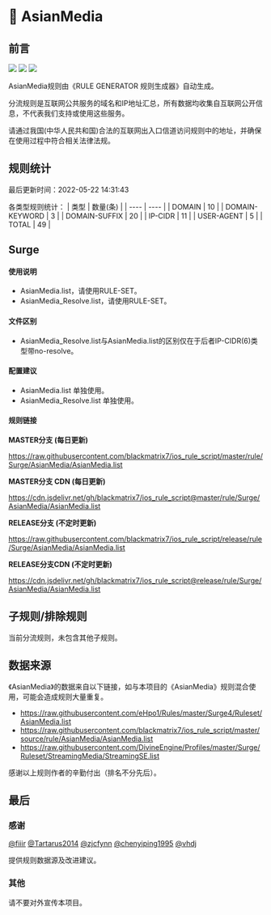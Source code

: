 # 🧸 AsianMedia

## 前言

![](https://shields.io/badge/-移除重复规则-ff69b4) ![](https://shields.io/badge/-DOMAIN与DOMAIN--SUFFIX合并-green) ![](https://shields.io/badge/-IP--CIDR(6)合并-blueviolet) 

AsianMedia规则由《RULE GENERATOR 规则生成器》自动生成。

分流规则是互联网公共服务的域名和IP地址汇总，所有数据均收集自互联网公开信息，不代表我们支持或使用这些服务。

请通过我国(中华人民共和国)合法的互联网出入口信道访问规则中的地址，并确保在使用过程中符合相关法律法规。

## 规则统计

最后更新时间：2022-05-22 14:31:43

各类型规则统计：
| 类型 | 数量(条)  | 
| ---- | ----  |
| DOMAIN | 10  | 
| DOMAIN-KEYWORD | 3  | 
| DOMAIN-SUFFIX | 20  | 
| IP-CIDR | 11  | 
| USER-AGENT | 5  | 
| TOTAL | 49  | 


## Surge 

#### 使用说明
- AsianMedia.list，请使用RULE-SET。
- AsianMedia_Resolve.list，请使用RULE-SET。

#### 文件区别
- AsianMedia_Resolve.list与AsianMedia.list的区别仅在于后者IP-CIDR(6)类型带no-resolve。

#### 配置建议
- AsianMedia.list 单独使用。
- AsianMedia_Resolve.list 单独使用。

#### 规则链接
**MASTER分支 (每日更新)**

https://raw.githubusercontent.com/blackmatrix7/ios_rule_script/master/rule/Surge/AsianMedia/AsianMedia.list

**MASTER分支 CDN (每日更新)**

https://cdn.jsdelivr.net/gh/blackmatrix7/ios_rule_script@master/rule/Surge/AsianMedia/AsianMedia.list

**RELEASE分支 (不定时更新)**

https://raw.githubusercontent.com/blackmatrix7/ios_rule_script/release/rule/Surge/AsianMedia/AsianMedia.list

**RELEASE分支CDN (不定时更新)**

https://cdn.jsdelivr.net/gh/blackmatrix7/ios_rule_script@release/rule/Surge/AsianMedia/AsianMedia.list

## 子规则/排除规则


当前分流规则，未包含其他子规则。

## 数据来源

《AsianMedia》的数据来自以下链接，如与本项目的《AsianMedia》规则混合使用，可能会造成规则大量重复。

- https://raw.githubusercontent.com/eHpo1/Rules/master/Surge4/Ruleset/AsianMedia.list
- https://raw.githubusercontent.com/blackmatrix7/ios_rule_script/master/source/rule/AsianMedia/AsianMedia.list
- https://raw.githubusercontent.com/DivineEngine/Profiles/master/Surge/Ruleset/StreamingMedia/StreamingSE.list


感谢以上规则作者的辛勤付出（排名不分先后）。

## 最后

### 感谢

[@fiiir](https://github.com/fiiir) [@Tartarus2014](https://github.com/Tartarus2014) [@zjcfynn](https://github.com/zjcfynn) [@chenyiping1995](https://github.com/chenyiping1995) [@vhdj](https://github.com/vhdj)

提供规则数据源及改进建议。

### 其他

请不要对外宣传本项目。